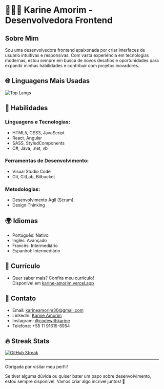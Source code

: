 # 👩🏽‍💻 Karine Amorim - Desenvolvedora Frontend

## Sobre Mim
Sou uma desenvolvedora frontend apaixonada por criar interfaces de usuário intuitivas e responsivas. Com vasta experiência em tecnologias modernas, estou sempre em busca de novos desafios e oportunidades para expandir minhas habilidades e contribuir com projetos inovadores.

## 🌐 Linguagens Mais Usadas
![Top Langs](https://github-readme-stats.vercel.app/api/top-langs/?username=kahmori&layout=compact&theme=default)

## 🚀 Habilidades

### Linguagens e Tecnologias:
- HTML5, CSS3, JavaScript
- React, Angular
- SASS, StyledComponents
- C#, Java, .net, vb

### Ferramentas de Desenvolvimento:
- Visual Studio Code
- Git, GitLab, Bitbucket

### Metodologias:
- Desenvolvimento Ágil (Scrum)
- Design Thinking

## 🌍 Idiomas
- Português: Nativo
- Inglês: Avançado
- Francês: Intermediário
- Espanhol: Intermediário

## 📌 Currículo

- Quer saber mais? Confira meu currículo!               
Disponível em [karine-amorim.vercel.app](https://karine-amorim.vercel.app/)

## 📱 Contato
- Email: karineamorim30@gmail.com
- LinkedIn: [Karine Amorim](https://www.linkedin.com/in/karine-amorimbr/)
- Instagram: [@codewithkarine](https://www.instagram.com/codewithkarine)
- Telefone: +55 11 91615-6954

## 🔥 Streak Stats
[![GitHub Streak](https://github-readme-streak-stats.herokuapp.com/?user=kahmori&theme=default)](https://git.io/streak-stats)

---

Obrigada por visitar meu perfil!

Se tiver alguma dúvida ou quiser bater um papo sobre desenvolvimento, estou sempre disponível. 
Vamos criar algo incrível juntos! 🚀
